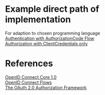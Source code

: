 # Example direct path of implementation
For adaption to chosen programming language<br />
<a href="https://github.com/BWT-Development/AuthorizationExamples/blob/master/src/AuthorizationCode/Controllers/HomeController.cs">Authentication with AuthorizationCode Flow</a><br />
<a href="https://github.com/BWT-Development/AuthorizationExamples/blob/master/src/ClientCredentials/Program.cs">Authorization with ClientCredentials only</a><br />

# References
<a href="http://openid.net/specs/openid-connect-core-1_0.html" target="_blank">OpenID Connect Core 1.0</a><br />
<a href="https://www.scottbrady91.com/OpenID-Connect/OpenID-Connect-Flows" target="_blank">OpenID Connect Flows</a><br />
<a href="https://tools.ietf.org/html/rfc6749" target="_blank">The OAuth 2.0 Authorization Framework</a><br />
